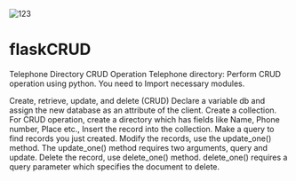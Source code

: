 ![123](https://codeloop.org/wp-content/uploads/2020/01/flask-crud.png)
# flaskCRUD

Telephone Directory CRUD Operation Telephone directory: Perform CRUD operation using  python. You need to Import necessary modules.

Create, retrieve, update, and delete (CRUD)
Declare a variable db and assign the new database as an attribute of the client.
Create a collection.
For CRUD operation, create a directory which has fields like Name, Phone number, Place etc.,
Insert the record into the collection.
Make a query to find records you just created.
Modify the records, use the update_one() method. The update_one() method requires two arguments, query and update.
Delete the record, use delete_one() method. delete_one() requires a query parameter which specifies the document to delete.
